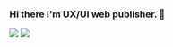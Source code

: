 ### Hi there I'm UX/UI web publisher. 👋
<img src="https://img.shields.io/badge/wnekdns5015@gmail.com-black?style=flat-square&logo=Gmail&logoColor=white"/>   <img src="https://img.shields.io/badge/010.2638.3054-black?style=flat-square&logo=Tumblr&logoColor=white"/>


<!--
**dawoon-joo/dawoon-joo** is a ✨ _special_ ✨ repository because its `README.md` (this file) appears on your GitHub profile.

Here are some ideas to get you started:

- 🔭 I’m currently working on ...
- 🌱 I’m currently learning ...
- 👯 I’m looking to collaborate on ...
- 🤔 I’m looking for help with ...
- 💬 Ask me about ...
- 📫 How to reach me: ...
- 😄 Pronouns: ...
- ⚡ Fun fact: ...
-->
